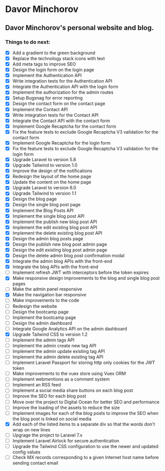 # Davor Minchorov

## Davor Minchorov's personal website and blog.

### Things to do next:
- [x] Add a gradient to the green background
- [x] Replace the technology stack icons with text
- [x] Add meta tags to improve SEO
- [x] Design the login form on the login page
- [x] Implement the Authentication API
- [x] Write integration tests for the Authentication API
- [x] Integrate the Authentication API with the login form
- [x] Implement the authorization for the admin routes
- [x] Setup Bugsnag for error reporting
- [x] Design the contact form on the contact page
- [x] Implement the Contact API
- [x] Write integration tests for the Contact API
- [x] Integrate the Contact API with the contact form
- [x] Implement Google Recaptcha for the contact form
- [x] Fix the feature tests to exclude Google Recaptcha V3 validation for the contact form
- [x] Implement Google Recaptcha for the login form
- [x] Fix the feature tests to exclude Google Recaptcha V3 validation for the login form
- [x] Upgrade Laravel to version 5.8
- [x] Upgrade Tailwind to version 1.0
- [x] Improve the design of the notifications
- [x] Redesign the layout of the home page
- [x] Update the content on the home page
- [x] Upgrade Laravel to version 6.0
- [x] Upgrade Tailwind to version 1.1
- [x] Design the blog page
- [x] Design the single blog post page
- [x] Implement the Blog Posts API
- [x] Implement the single blog post API
- [x] Implement the publish new blog post API
- [x] Implement the edit existing blog post API
- [x] Implement the delete existing blog post API
- [x] Design the admin blog posts page
- [x] Design the publish new blog post admin page
- [x] Design the edit existing blog post admin page
- [x] Design the delete admin blog post confirmation modal
- [x] Integrate the admin blog APIs with the front-end
- [x] Integrate the blog APIs with the front-end
- [ ] Implement refresh JWT with interceptors before the token expires
- [x] Make responsive design improvements to the blog and single blog post pages
- [ ] Make the admin panel responsive
- [x] Make the navigation bar responsive
- [ ] Make improvements to the code
- [ ] Redesign the website
- [ ] Design the bootcamp page
- [ ] Implement the bootcamp page
- [ ] Design the admin dashboard
- [ ] Integrate Google Analytics API on the admin dashboard
- [x] Upgrade Tailwind CSS to version 1.2
- [ ] Implement the admin tags API
- [ ] Implement the admin create new tag API
- [ ] Implement the admin update existing tag API
- [ ] Implement the admin delete existing tag API
- [ ] Implement Laravel Passport for storing http only cookies for the JWT token
- [ ] Make improvements to the vuex store using Vuex ORM
- [ ] Implement webmentions as a comment system
- [ ] Implement an RSS feed
- [ ] Implement a social media share buttons on each blog post
- [ ] Improve the SEO for each blog post
- [ ] Move over the project to Digital Ocean for better SEO and performance
- [ ] Improve the loading of the assets to reduce the size
- [ ] Implement images for each of the blog posts to improve the SEO when the blog post is linked on social media
- [x] Add each of the listed items to a separate div so that the words don't wrap on new lines
- [ ] Upgrage the project to Laravel 7.x
- [ ] Implement Laravel Airlock for secure authentication
- [ ] Upgrade the Tailwind CSS configuration to use the newer and updated config values
- [ ] Check MX records corresponding to a given Internet host name before sending contact email
